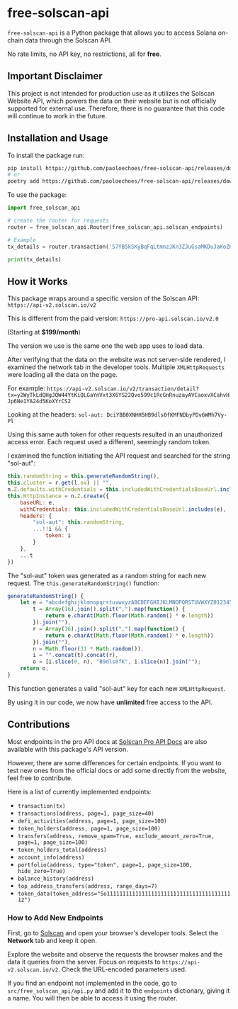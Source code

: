 # free-solscan-api

`free-solscan-api` is a Python package that allows you to access Solana on-chain data through the Solscan API.

No rate limits, no API key, no restrictions, all for **free**.

## Important Disclaimer
This project is not intended for production use as it utilizes the Solscan Website API, which powers the data on their website but is not officially supported for external use. Therefore, there is no guarantee that this code will continue to work in the future.

## Installation and Usage

To install the package run:
```bash
pip install https://github.com/paoloechoes/free-solscan-api/releases/download/0.0.2/free_solscan_api-0.0.2-py3-none-any.whl
# or
poetry add https://github.com/paoloechoes/free-solscan-api/releases/download/0.0.2/free_solscan_api-0.0.2-py3-none-any.whl
```
To use the package:
```python
import free_solscan_api

# create the router for requests
router = free_solscan_api.Router(free_solscan_api.solscan_endpoints)

# Example
tx_details = router.transaction('57YB5kSKyBqFqLtmnzJKn3ZJuGsaMKDuJaKoZKHZJqU3fTRyoL3b2uMq7K9BNjWvJgDMhrs1npG4PbNzWguNSV1b')

print(tx_details)
```

## How it Works
This package wraps around a specific version of the Solscan API:
`https://api-v2.solscan.io/v2`

This is different from the paid version:
`https://pro-api.solscan.io/v2.0`

(Starting at **$199/month**)

The version we use is the same one the web app uses to load data.

After verifying that the data on the website was not server-side rendered, I examined the network tab in the developer tools. Multiple `XMLHttpRequests` were loading all the data on the page.

For example:
`https://api-v2.solscan.io/v2/transaction/detail?tx=y2WyTkLdQHgJQW44YtKiQLGaYnVxt3X6YS22Qvo599c1RcGnRnuzayAVCaoxvXCahvHJp6Ne1YA24d5KoXYrCS2`

Looking at the headers:
`sol-aut: DciYBB0XNHH5HB9dls0fKMFNDbyPDv6WMh7Vy-Pl`

Using this same auth token for other requests resulted in an unauthorized access error. Each request used a different, seemingly random token.

I examined the function initiating the API request and searched for the string "sol-aut":
```js
this.randomString = this.generateRandomString(),
this.cluster = r.get(l.ov) || "",
n.Z.defaults.withCredentials = this.includedWithCredentialsBaseUrl.includes(e),
this.HttpInstance = n.Z.create({
    baseURL: e,
    withCredentials: this.includedWithCredentialsBaseUrl.includes(e),
    headers: {
        "sol-aut": this.randomString,
        ...!!i && {
            token: i
        }
    },
    ...t
})
```

The "sol-aut" token was generated as a random string for each new request. The `this.generateRandomString()` function:
```js
generateRandomString() {
    let e = "abcdefghijklmnopqrstuvwxyzABCDEFGHIJKLMNOPQRSTUVWXYZ0123456789==--",
        t = Array(16).join().split(",").map(function() {
            return e.charAt(Math.floor(Math.random() * e.length))
        }).join(""),
        r = Array(16).join().split(",").map(function() {
            return e.charAt(Math.floor(Math.random() * e.length))
        }).join(""),
        n = Math.floor(31 * Math.random()),
        i = "".concat(t).concat(r),
        o = [i.slice(0, n), "B9dls0fK", i.slice(n)].join("");
    return o;
}
```

This function generates a valid "sol-aut" key for each new `XMLHttpRequest`.

By using it in our code, we now have **unlimited** free access to the API.

## Contributions
Most endpoints in the pro API docs at [Solscan Pro API Docs](https://pro-api.solscan.io/pro-api-docs/v2.0/reference/v2-account-transfer) are also available with this package's API version.

However, there are some differences for certain endpoints. If you want to test new ones from the official docs or add some directly from the website, feel free to contribute.

Here is a list of currently implemented endpoints:
- `transaction(tx)`
- `transactions(address, page=1, page_size=40)`
- `defi_activities(address, page=1, page_size=100)`
- `token_holders(address, page=1, page_size=100)`
- `transfers(address, remove_spam=True, exclude_amount_zero=True, page=1, page_size=100)`
- `token_holders_total(address)`
- `account_info(address)`
- `portfolio(address, type="token", page=1, page_size=100, hide_zero=True)`
- `balance_history(address)`
- `top_address_transfers(address, range_days=7)`
- `token_data(token_address="So11111111111111111111111111111111111111112")`

### How to Add New Endpoints
First, go to [Solscan](https://solscan.io) and open your browser's developer tools. Select the **Network** tab and keep it open.

Explore the website and observe the requests the browser makes and the data it queries from the server. Focus on requests to `https://api-v2.solscan.io/v2`. Check the URL-encoded parameters used.

If you find an endpoint not implemented in the code, go to `src/free_solscan_api/api.py` and add it to the `endpoints` dictionary, giving it a name. You will then be able to access it using the router.
